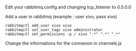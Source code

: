Edit your rabbitmq.config and changing tcp_listener to 0.0.0.0

Add a user in rabbitmq (example : user xivo, pass xivo)

    rabbitmqctl add_user xivo xivo
    rabbitmqctl set_user_tags xivo administrator
    rabbitmqctl set_permissions -p / xivo ".*" ".*" ".*" 

Change the informations for the connexion in channels.js
